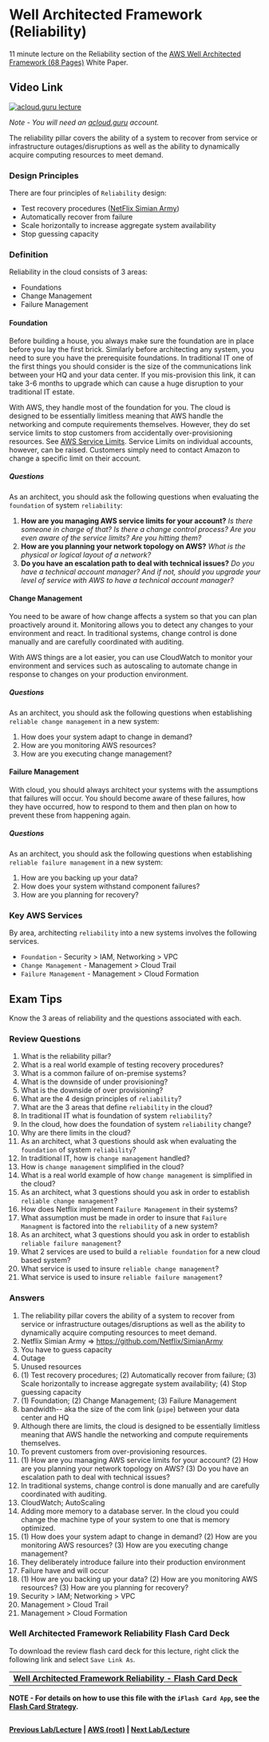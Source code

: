 Well Architected Framework (Reliability)
======

11 minute lecture  on the Reliability section of the [AWS Well Architected Framework (68 Pages)](https://d0.awsstatic.com/whitepapers/architecture/AWS_Well-Architected_Framework.pdf) White Paper.

  
## Video Link

[![acloud.guru lecture](https://i.imgur.com/ZmrStAg.png)](https://acloud.guru/course/aws-certified-solutions-architect-associate/learn/223c8538-772d-867a-a3c9-52f71df9e637/d12d3e1c-d7f0-b2e2-23a9-e97168606985/watch?backUrl=%2Fcourses)

*Note - You will need an [acloud.guru](acloud.guru) account.*


The reliability pillar covers the ability of a system to recover from service or infrastructure outages/disruptions as 
well as the ability to dynamically acquire computing resources to meet demand.


### Design Principles

There are four principles of `Reliability` design:

* Test recovery procedures ([NetFlix Simian Army](https://github.com/Netflix/SimianArmy))
* Automatically recover from failure
* Scale horizontally to increase aggregate system availability
* Stop guessing capacity


### Definition

Reliability in the cloud consists of 3 areas:

* Foundations
* Change Management
* Failure Management


#### Foundation

Before building a house, you always make sure the foundation are in place before you lay the first brick. Similarly
before architecting any system, you need to sure you have the prerequisite foundations. In traditional IT one of
the first things you should consider is the size of the communications link between your HQ and your data center. If 
you mis-provision this link, it can take 3-6 months to upgrade which can cause a huge disruption to your 
traditional IT estate.

With AWS, they handle most of the foundation for you. The cloud is designed to be essentially limitless meaning that
AWS handle the networking and compute requirements themselves. However, they do set service limits to stop 
customers from accidentally over-provisioning resources. See [AWS Service Limits](https://docs.aws.amazon.com/general/latest/gr/aws_service_limits.html).
Service Limits on individual accounts, however, can be raised.  Customers simply need to contact Amazon to change
a specific limit on their account.


##### Questions

As an architect, you should ask the following questions when evaluating the `foundation` of system `reliability`:

1.  __How are you managing AWS service limits for your account?__ _Is there someone in charge of that? Is there a 
    change control process? Are you even aware of the service limits? Are you hitting them?_
2.  __How are you planning your network topology on AWS?__ _What is the physical or logical layout of a network?_
3.  __Do you have an escalation path to deal with technical issues?__ _Do you have a technical account manager? And
    if not, should you upgrade your level of service with AWS to have a technical account manager?_    


#### Change Management

You need to be aware of how change affects a system so that you can plan proactively around it. Monitoring allows you 
to detect any changes to your environment and react. In traditional systems, change control is done manually and
are carefully coordinated with auditing.

With AWS things are a lot easier, you can use CloudWatch to monitor your environment and services such as autoscaling
to automate change in response to changes on your production environment.


##### Questions

As an architect, you should ask the following questions when establishing `reliable change management` in a new system:

1.  How does your system adapt to change in demand?
2.  How are you monitoring AWS resources?
3.  How are you executing change management?


#### Failure Management

With cloud, you should always architect your systems with the assumptions that failures will occur. You should become
aware of these failures, how they have occurred, how to respond to them and then plan on how to prevent these from 
happening again.


##### Questions

As an architect, you should ask the following questions when establishing `reliable failure management` in a new system:

1.  How are you backing up your data?
2.  How does your system withstand component failures?
3.  How are you planning for recovery?


### Key AWS Services

By area, architecting `reliability` into a new systems involves the following services.

* `Foundation` - Security > IAM, Networking > VPC
* `Change Management` - Management > Cloud Trail
* `Failure Management` - Management > Cloud Formation


## Exam Tips

Know the 3 areas of reliability and the questions associated with each.

 
### Review Questions

1.  What is the reliability pillar?
2.  What is a real world example of testing recovery procedures? 
3.  What is a common failure of on-premise systems? 
4.  What is the downside of under provisioning? 
5.  What is the downside of over provisioning? 
6.  What are the 4 design principles of `reliability`? 
7.  What are the 3 areas that define `reliability` in the cloud? 
8.  In traditional IT what is foundation of system `reliability`?
9.  In the cloud, how does the foundation of system `reliability` change? 
10. Why are there limits in the cloud?
11. As an architect, what 3 questions should ask when evaluating the `foundation` of system `reliability`?
12. In traditional IT, how is `change management` handled?
13. How is `change management` simplified in the cloud?
14. What is a real world example of how `change management` is simplified in the cloud?
15. As an architect, what 3 questions should you ask in order to establish `reliable change management`?
16. How does Netflix implement `Failure Management` in their systems?
17. What assumption must be made in order to insure that `Failure Managment` is factored into the `reliability` of
    a new system?
18. As an architect, what 3 questions should you ask in order to establish `reliable failure management`?
19. What 2 services are used to build a `reliable foundation` for a new cloud based system?
20. What service is used to insure `reliable change management`?
21. What service is used to insure `reliable failure management`?


### Answers

1.  The reliability pillar covers the ability of a system to recover from service or infrastructure outages/disruptions as 
    well as the ability to dynamically acquire computing resources to meet demand.
2.  Netflix Simian Army => https://github.com/Netflix/SimianArmy
3.  You have to guess capacity
4.  Outage
5.  Unused resources
6.  (1) Test recovery procedures; (2) Automatically recover from failure; (3) Scale horizontally to increase aggregate 
    system availability; (4) Stop guessing capacity
7.  (1) Foundation; (2) Change Management; (3) Failure Management
8.  bandwidth-- aka the size of the com link (`pipe`) between your data center and HQ
9.  Although there are limits, the cloud is designed to be essentially limitless meaning that AWS handle the networking 
    and compute requirements themselves.
10. To prevent customers from over-provisioning resources.
11. (1) How are you managing AWS service limits for your account? (2) How are you planning your network topology on AWS?
    (3) Do you have an escalation path to deal with technical issues?
12. In traditional systems, change control is done manually and are carefully coordinated with auditing.
13. CloudWatch; AutoScaling
14. Adding more memory to a database server. In the cloud you could change the machine type of your system to one that
    is memory optimized.
15. (1) How does your system adapt to change in demand? (2) How are you monitoring AWS resources? (3) How are you 
    executing change management?
16. They deliberately introduce failure into their production environment
17. Failure have and will occur
18. (1) How are you backing up your data? (2) How are you monitoring AWS resources? (3) How are you planning for recovery?
19. Security > IAM; Networking > VPC 
20. Management > Cloud Trail
21. Management > Cloud Formation


### Well Architected Framework Reliability Flash Card Deck
  
 To download the review flash card deck for this lecture, right click the following link and select
  `Save Link As`. 
  
  <table>
  <tr>
  <td>
  <b><a href="whitepapers-waf-reliability-flashcards.txt" download="whitepapers-waf-relability-flashcards.txt">Well Architected Framework Reliability - Flash Card Deck</a></b>
  </td>
  </tr>
  </table>
  
**NOTE - For details on how to use this file with the `iFlash Card App`, see the [Flash Card Strategy](https://github.com/bradyhouse/house/tree/master/fiddles/aws#flash-card-strategy).**  


## 

**[Previous Lab/Lecture](whitepapers-waf-security.md) | [AWS (root)](../readme.adoc) | [Next Lab/Lecture](whitepapers-waf-perf-efficiency.md)**
